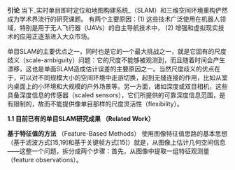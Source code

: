 **引论** 当下_实时单目即时定位和地图构建系统_（SLAM）和三维空间环境重构俨然成为学术界流行的研究课题。 有两个主要原因：\(1\) 这些技术广泛使用在机器人领域，特别是用于无人飞行器（UAVs）的自主导航技术中， \(2\) 增强和虚拟现实技术的应用正逐渐进入大众市场。

单目SLAM的主要优点之一，同时也是它的一个最大挑战之一，就是它固有的尺度歧义（scale-ambiguity）问题：它的尺度不能够被观测到，而且随着时间会产生漂移，这也是单面SLAM造成估计误差的主要原因之一。当然尺度歧义的优点在于，可以对不同规模大小的空间环境中走游切换，起到无缝连接的作用，比如从室内桌面上的小环境和大规模的户外场景等。另一方面，诸如深度或双目相机，这些具备深度信息的传感器（scaled sensors），它们所提供的可靠深度信息范围，是有限制的，故而不能提供像单目那样的尺度灵活性（flexibility）。

**1.1 目前已有的单目SLAM研究成果 （Related Work）**

**基于特征值的方法** （Feature-Based Methods） 使用图像特征值思路的基本思想（基于滤波方式\[15,19\]和基于关键帧方式\[15\]）就是，从图像上估计几何空间信息——这整一个问题，拆分成两个步骤：首先，从图像中提取一组特征观测量（feature observations）。



